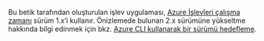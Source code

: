 Bu betik tarafından oluşturulan işlev uygulaması, [Azure İşlevleri çalışma zamanı](..\articles\azure-functions\functions-versions.md) sürüm 1.x’i kullanır. Önizlemede bulunan 2.x sürümüne yükseltme hakkında bilgi edinmek için bkz. [Azure CLI kullanarak bir sürümü hedefleme](..\articles\azure-functions\set-runtime-version.md#target-a-version-using-azure-cli). 